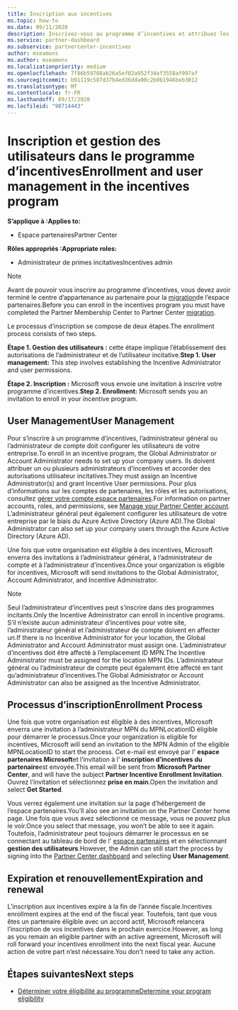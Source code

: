 ```yaml
---
title: Inscription aux incentives
ms.topic: how-to
ms.date: 09/11/2020
description: Inscrivez-vous au programme d’incentives et attribuez les rôles nécessaires à la gestion des utilisateurs.
ms.service: partner-dashboard
ms.subservice: partnercenter-incentives
author: mseamons
ms.author: mseamons
ms.localizationpriority: medium
ms.openlocfilehash: 7f86b59708ab26a5ef02a952f34ef3558af097af
ms.sourcegitcommit: b91119c587d37b4ed36dda00c2b0b1946beb3012
ms.translationtype: MT
ms.contentlocale: fr-FR
ms.lasthandoff: 09/17/2020
ms.locfileid: "90714443"
---
```

# <a name="enrollment-and-user-management-in-the-incentives-program"></a><span data-ttu-id="b64af-103">Inscription et gestion des utilisateurs dans le programme d’incentives</span><span class="sxs-lookup"><span data-stu-id="b64af-103">Enrollment and user management in the incentives program</span></span>

<span data-ttu-id="b64af-104">**S’applique à :**</span><span class="sxs-lookup"><span data-stu-id="b64af-104">**Applies to:**</span></span>

- <span data-ttu-id="b64af-105">Espace partenaires</span><span class="sxs-lookup"><span data-stu-id="b64af-105">Partner Center</span></span>

<span data-ttu-id="b64af-106">**Rôles appropriés :**</span><span class="sxs-lookup"><span data-stu-id="b64af-106">**Appropriate roles:**</span></span>

- <span data-ttu-id="b64af-107">Administrateur de primes incitatives</span><span class="sxs-lookup"><span data-stu-id="b64af-107">Incentives admin</span></span>

>[!NOTE]
><span data-ttu-id="b64af-108">Avant de pouvoir vous inscrire au programme d’incentives, vous devez avoir terminé le centre d’appartenance au partenaire pour la [migration](prepare-pmc-pc-migration.md)de l’espace partenaires.</span><span class="sxs-lookup"><span data-stu-id="b64af-108">Before you can enroll in the incentives program you must have completed the Partner Membership Center to Partner Center [migration](prepare-pmc-pc-migration.md).</span></span>

<span data-ttu-id="b64af-109">Le processus d’inscription se compose de deux étapes.</span><span class="sxs-lookup"><span data-stu-id="b64af-109">The enrollment process consists of two steps.</span></span>

<span data-ttu-id="b64af-110">**Étape 1. Gestion des utilisateurs :** cette étape implique l’établissement des autorisations de l’administrateur et de l’utilisateur incitative.</span><span class="sxs-lookup"><span data-stu-id="b64af-110">**Step 1. User management:** This step involves establishing the Incentive Administrator and user permissions.</span></span>

<span data-ttu-id="b64af-111">**Étape 2. Inscription :** Microsoft vous envoie une invitation à inscrire votre programme d’incentives.</span><span class="sxs-lookup"><span data-stu-id="b64af-111">**Step 2. Enrollment:** Microsoft sends you an invitation to enroll in your incentive program.</span></span>

## <a name="user-management"></a><span data-ttu-id="b64af-112">User Management</span><span class="sxs-lookup"><span data-stu-id="b64af-112">User Management</span></span>

<span data-ttu-id="b64af-113">Pour s’inscrire à un programme d’incentives, l’administrateur général ou l’administrateur de compte doit configurer les utilisateurs de votre entreprise.</span><span class="sxs-lookup"><span data-stu-id="b64af-113">To enroll in an incentive program, the Global Administrator or Account Administrator needs to set up your company users.</span></span> <span data-ttu-id="b64af-114">Ils doivent attribuer un ou plusieurs administrateurs d’incentives et accorder des autorisations utilisateur incitatives.</span><span class="sxs-lookup"><span data-stu-id="b64af-114">They must assign an Incentive Administrator(s) and grant Incentive User permissions.</span></span> <span data-ttu-id="b64af-115">Pour plus d’informations sur les comptes de partenaires, les rôles et les autorisations, consultez [gérer votre compte espace partenaires](partner-center-account-setup.md).</span><span class="sxs-lookup"><span data-stu-id="b64af-115">For information on partner accounts, roles, and permissions, see [Manage your Partner Center account](partner-center-account-setup.md).</span></span> <span data-ttu-id="b64af-116">L’administrateur général peut également configurer les utilisateurs de votre entreprise par le biais du Azure Active Directory (Azure AD).</span><span class="sxs-lookup"><span data-stu-id="b64af-116">The Global Administrator can also set up your company users through the Azure Active Directory (Azure AD).</span></span>

<span data-ttu-id="b64af-117">Une fois que votre organisation est éligible à des incentives, Microsoft enverra des invitations à l’administrateur général, à l’administrateur de compte et à l’administrateur d’incentives.</span><span class="sxs-lookup"><span data-stu-id="b64af-117">Once your organization is eligible for incentives, Microsoft will send invitations to the Global Administrator, Account Administrator, and Incentive Administrator.</span></span>

>[!NOTE]
><span data-ttu-id="b64af-118">Seul l’administrateur d’incentives peut s’inscrire dans des programmes incitants.</span><span class="sxs-lookup"><span data-stu-id="b64af-118">Only the Incentive Administrator can enroll in incentive programs.</span></span> <span data-ttu-id="b64af-119">S’il n’existe aucun administrateur d’incentives pour votre site, l’administrateur général et l’administrateur de compte doivent en affecter un.</span><span class="sxs-lookup"><span data-stu-id="b64af-119">If there is no Incentive Administrator for your location, the Global Administrator and Account Administrator must assign one.</span></span> <span data-ttu-id="b64af-120">L’administrateur d’incentives doit être affecté à l’emplacement ID MPN.</span><span class="sxs-lookup"><span data-stu-id="b64af-120">The Incentive Administrator must be assigned for the location MPN IDs.</span></span> <span data-ttu-id="b64af-121">L’administrateur général ou l’administrateur de compte peut également être affecté en tant qu’administrateur d’incentives.</span><span class="sxs-lookup"><span data-stu-id="b64af-121">The Global Administrator or Account Administrator can also be assigned as the Incentive Administrator.</span></span>

## <a name="enrollment-process"></a><span data-ttu-id="b64af-122">Processus d’inscription</span><span class="sxs-lookup"><span data-stu-id="b64af-122">Enrollment Process</span></span>

<span data-ttu-id="b64af-123">Une fois que votre organisation est éligible à des incentives, Microsoft enverra une invitation à l’administrateur MPN du MPNLocationID éligible pour démarrer le processus.</span><span class="sxs-lookup"><span data-stu-id="b64af-123">Once your organization is eligible for incentives, Microsoft will send an invitation to the MPN Admin of the eligible MPNLocationID to start the process.</span></span> <span data-ttu-id="b64af-124">Cet e-mail est envoyé par l' **espace partenaires Microsoft**et l’invitation à l' **inscription d’incentives du partenaire**est envoyée.</span><span class="sxs-lookup"><span data-stu-id="b64af-124">This email will be sent from **Microsoft Partner Center**, and will have the subject **Partner Incentive Enrollment Invitation**.</span></span> <span data-ttu-id="b64af-125">Ouvrez l’invitation et sélectionnez **prise en main**.</span><span class="sxs-lookup"><span data-stu-id="b64af-125">Open the invitation and select **Get Started**.</span></span>

<span data-ttu-id="b64af-126">Vous verrez également une invitation sur la page d’hébergement de l’espace partenaires.</span><span class="sxs-lookup"><span data-stu-id="b64af-126">You’ll also see an invitation on the Partner Center home page.</span></span> <span data-ttu-id="b64af-127">Une fois que vous avez sélectionné ce message, vous ne pouvez plus le voir.</span><span class="sxs-lookup"><span data-stu-id="b64af-127">Once you select that message, you won’t be able to see it again.</span></span> <span data-ttu-id="b64af-128">Toutefois, l’administrateur peut toujours démarrer le processus en se connectant au tableau de bord de l' [espace partenaires](https://partner.microsoft.com/dashboard/) et en sélectionnant **gestion des utilisateurs**.</span><span class="sxs-lookup"><span data-stu-id="b64af-128">However, the Admin can still start the process by signing into the [Partner Center dashboard](https://partner.microsoft.com/dashboard/) and selecting **User Management**.</span></span>

## <a name="expiration-and-renewal"></a><span data-ttu-id="b64af-129">Expiration et renouvellement</span><span class="sxs-lookup"><span data-stu-id="b64af-129">Expiration and renewal</span></span>

<span data-ttu-id="b64af-130">L’inscription aux incentives expire à la fin de l’année fiscale.</span><span class="sxs-lookup"><span data-stu-id="b64af-130">Incentives enrollment expires at the end of the fiscal year.</span></span> <span data-ttu-id="b64af-131">Toutefois, tant que vous êtes un partenaire éligible avec un accord actif, Microsoft relancera l’inscription de vos incentives dans le prochain exercice.</span><span class="sxs-lookup"><span data-stu-id="b64af-131">However, as long as you remain an eligible partner with an active agreement, Microsoft will roll forward your incentives enrollment into the next fiscal year.</span></span> <span data-ttu-id="b64af-132">Aucune action de votre part n’est nécessaire.</span><span class="sxs-lookup"><span data-stu-id="b64af-132">You don't need to take any action.</span></span>

## <a name="next-steps"></a><span data-ttu-id="b64af-133">Étapes suivantes</span><span class="sxs-lookup"><span data-stu-id="b64af-133">Next steps</span></span>

- [<span data-ttu-id="b64af-134">Déterminer votre éligibilité au programme</span><span class="sxs-lookup"><span data-stu-id="b64af-134">Determine your program eligibility</span></span>](incentives-determined-your-program-eligibility.md)
